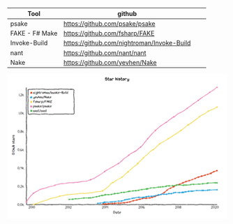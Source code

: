 | Tool           | github                         |   |   |
|----------------|--------------------------------|---|---|
| psake          | https://github.com/psake/psake |   |   |
| FAKE - F# Make | https://github.com/fsharp/FAKE |   |   |
| Invoke-Build   | https://github.com/nightroman/Invoke-Build | | |
| nant           | https://github.com/nant/nant   |   |   |
| Nake           | https://github.com/yevhen/Nake |   |   |


[![build-tools-star-history.png](https://github.com/juwens/cheat-sheet/raw/master/dotnet/assets/build-tools-star-history.png)](https://star-history.t9t.io/#fsharp/FAKE&psake/psake&nant/nant&yevhen/Nake&nightroman/Invoke-Build)
